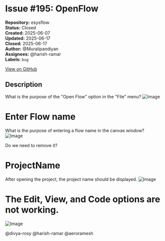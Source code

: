 # Issue #195: OpenFlow

**Repository:** esysflow  
**Status:** Closed  
**Created:** 2025-06-07  
**Updated:** 2025-06-17  
**Closed:** 2025-06-17  
**Author:** @Muralipandiyan  
**Assignees:** @harish-ramar  
**Labels:** `bug`  

[View on GitHub](https://github.com/Simtestlab/esysflow/issues/195)

## Description

What is the purpose of the "Open Flow" option in the "File" menu?
![Image](https://github.com/user-attachments/assets/b349a295-629c-4751-8468-4f88b9677e1e)

# Enter Flow name 
What is the purpose of entering a flow name in the canvas window?
![Image](https://github.com/user-attachments/assets/c220c2c5-b288-4f2a-94d9-90366e736568)

Do we need to remove it?

# ProjectName 
After opening the project, the project name should be displayed.
![Image](https://github.com/user-attachments/assets/f0651a08-f4a5-43ef-8cb9-2dfc86e06b77)

# The Edit, View, and Code options are not working.
![Image](https://github.com/user-attachments/assets/1d851e85-fb3f-482a-ba3d-608093ef940e)

@divya-rosy @harish-ramar @aeroramesh 